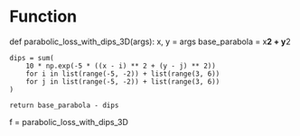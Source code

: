 # Function


def parabolic_loss_with_dips_3D(args):
    x, y = args
    base_parabola = x**2 + y**2
    
    dips = sum(
        10 * np.exp(-5 * ((x - i) ** 2 + (y - j) ** 2))
        for i in list(range(-5, -2)) + list(range(3, 6))  
        for j in list(range(-5, -2)) + list(range(3, 6))   
    )
    
    return base_parabola - dips


f = parabolic_loss_with_dips_3D
